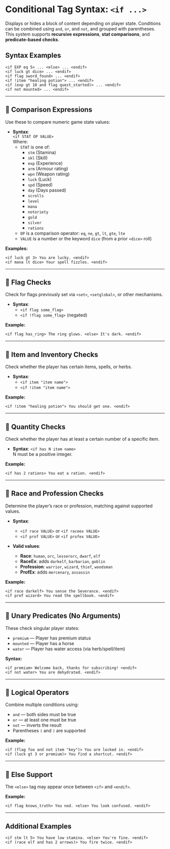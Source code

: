 # Conditional Tag Syntax: `<if ...>`

Displays or hides a block of content depending on player state. Conditions can be combined using `and`, `or`, and `not`, and grouped with parentheses. This system supports **recursive expressions**, **stat comparisons**, and **predicate-based checks**.  

## Syntax Examples

```
<if EXP eq 5> ... <else> ... <endif>
<if luck gt dice> ... <endif>
<if flag sword_found> ... <endif>
<if !item "healing potion"> ... <endif>
<if (exp gt 10 and flag quest_started)> ... <endif>
<if not mounted> ... <endif>
```

---

## 🔹 Comparison Expressions

Use these to compare numeric game state values:

- **Syntax**:  
  `<if STAT OP VALUE>`  
  Where:
  - `STAT` is one of:
    - `stm` (Stamina)
    - `skl` (Skill)
    - `exp` (Experience)
    - `arm` (Armour rating)
    - `wpn` (Weapon rating)
    - `luck` (Luck)
    - `spd` (Speed)
    - `day` (Days passed)
    - `scrolls`
    - `level`
    - `mana`
    - `notoriety`
    - `gold`
    - `silver`
    - `rations`
  - `OP` is a comparison operator: `eq`, `ne`, `gt`, `lt`, `gte`, `lte`
  - `VALUE` is a number or the keyword `dice` (from a prior `<dice>` roll)

**Examples:**
```
<if luck gt 3> You are lucky. <endif>
<if mana lt dice> Your spell fizzles. <endif>
```

---

## 🔹 Flag Checks

Check for flags previously set via `<set>`, `<setglobal>`, or other mechanisms.

- **Syntax**:
  - `<if flag some_flag>`
  - `<if !flag some_flag>` (negated)

**Example:**
```
<if flag has_ring> The ring glows. <else> It's dark. <endif>
```

---

## 🔹 Item and Inventory Checks

Check whether the player has certain items, spells, or herbs.

- **Syntax**:
  - `<if item "item name">`
  - `<if !item "item name">`

**Example:**
```
<if !item "healing potion"> You should get one. <endif>
```

---

## 🔹 Quantity Checks

Check whether the player has at least a certain number of a specific item.

- **Syntax**:
  `<if has N item name>`  
  N must be a positive integer.

**Example:**
```
<if has 2 rations> You eat a ration. <endif>
```

---

## 🔹 Race and Profession Checks

Determine the player’s race or profession, matching against supported values.

- **Syntax**:
  - `<if race VALUE>` or `<if raceex VALUE>`
  - `<if prof VALUE>` or `<if profex VALUE>`

- **Valid values**:
  - **Race**: `human`, `orc`, `lesserorc`, `dwarf`, `elf`
  - **RaceEx**: adds `darkelf`, `barbarian`, `goblin`
  - **Profession**: `warrior`, `wizard`, `thief`, `woodsman`
  - **ProfEx**: adds `mercenary`, `assassin`

**Example:**
```
<if race darkelf> You sense the Severance. <endif>
<if prof wizard> You read the spellbook. <endif>
```

---

## 🔹 Unary Predicates (No Arguments)

These check singular player states:

- `premium` — Player has premium status
- `mounted` — Player has a horse
- `water` — Player has water access (via herb/spell/item)

**Syntax:**
```
<if premium> Welcome back, thanks for subscribing! <endif>
<if not water> You are dehydrated. <endif>
```

---

## 🔹 Logical Operators

Combine multiple conditions using:

- `and` — both sides must be true
- `or` — at least one must be true
- `not` — inverts the result
- Parentheses `(` and `)` are supported

**Example:**
```
<if (flag foo and not item "key")> You are locked in. <endif>
<if (luck gt 3 or premium)> You find a shortcut. <endif>
```

---

## 🔹 Else Support

The `<else>` tag may appear once between `<if>` and `<endif>`.

**Example:**
```
<if flag knows_truth> You nod. <else> You look confused. <endif>
```

---

## Additional Examples

```
<if stm lt 5> You have low stamina. <else> You're fine. <endif>
<if (race elf and has 2 arrows)> You fire twice. <endif>
```
